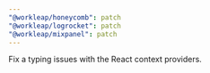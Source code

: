 ```yaml
---
"@workleap/honeycomb": patch
"@workleap/logrocket": patch
"@workleap/mixpanel": patch
---
```


Fix a typing issues with the React context providers.
